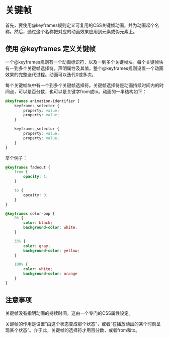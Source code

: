 # 关键帧
首先，要使用@keyframes规则定义可复用的CSS关键帧动画，并为动画起个名称。然后，通过这个名称把对应的动画效果应用到元素或伪元素上。

## 使用 @keyframes 定义关键帧
一个@keyframes规则有一个动画标识符，以及一到多个关键帧块。每个关键帧块有一到多个关键帧选择符，声明属性及其值。整个@keyframes规则设置一个动画效果的完整迭代过程。动画可以迭代0或多次。

每个关键帧块中有一个到多个关键帧选择符。关键帧选择符是动画持续时间内的时间点，可以是百分数，也可以是关键字from或to。动画的一半结构如下：
```CSS
@keyframes animation-identifier {
    keyframes_selector {
        property: value;
        property: value;
    }

    keyframes_selector {
        property: value;
        property: value;
    }
}
```

举个例子：
```CSS
@keyframes fadeout {
    from {
        opacity: 1;
    }

    to {
        opcaity: 0;
    }
}

@keyframes color-pop {
    0% {
        color: black;
        background-color: white;
    }

    33% {
        color: gray;
        background-color: yellow;
    }

    100% {
        color: white;
        background-color: orange
    }
}
```
## 注意事项
关键帧没有指明动画的持续时间，这由一个专门的CSS属性设定。

关键帧的作用是设置“由这个状态变成那个状态”，或者“在播放动画的某个时刻呈现某个状态”。介于此，关键帧的选择符才用百分数，或者from和to。